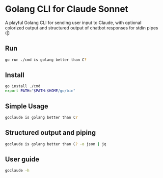 # Golang CLI for Claude Sonnet

A playful Golang CLI for sending user input to Claude, with optional colorized output
and structured output of chatbot responses for stdin pipes (|)

## Run

```bash
go run ./cmd is golang better than C?
```

## Install

```bash
go install ./cmd
export PATH="$PATH:$HOME/go/bin"
```

## Simple Usage

```bash
goclaude is golang better than C?
```

## Structured output and piping

```bash
goclaude is golang better than C? -o json | jq
```

## User guide

```bash
goclaude -h
```
